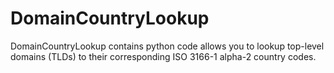 # DomainCountryLookup
DomainCountryLookup contains python code allows you to lookup top-level domains (TLDs) to their corresponding ISO 3166-1 alpha-2 country codes. 
